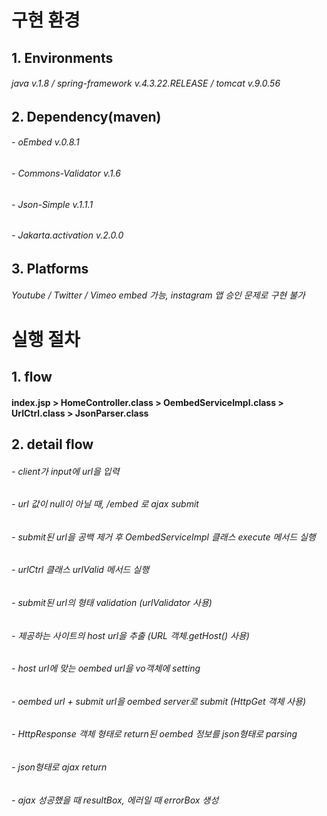 # 구현 환경
## 1. Environments
###### java v.1.8 / spring-framework v.4.3.22.RELEASE / tomcat v.9.0.56
## 2. Dependency(maven)
###### - oEmbed v.0.8.1
###### - Commons-Validator v.1.6
###### - Json-Simple v.1.1.1
###### - Jakarta.activation v.2.0.0
## 3. Platforms
###### Youtube / Twitter / Vimeo embed 가능, instagram 앱 승인 문제로 구현 불가

# 실행 절차

## 1. flow
#### index.jsp > HomeController.class > OembedServiceImpl.class > UrlCtrl.class > JsonParser.class

## 2. detail flow
###### - client가 input에 url을 입력
###### - url 값이 null이 아닐 때, /embed 로 ajax submit
###### - submit된 url을 공백 제거 후 OembedServiceImpl 클래스 execute 메서드 실행
###### - urlCtrl 클래스 urlValid 메서드 실행
###### - submit된 url의 형태 validation (urlValidator 사용)
###### - 제공하는 사이트의 host url을 추출 (URL 객체.getHost() 사용)
###### - host url에 맞는 oembed url을 vo객체에 setting
###### - oembed url + submit url을 oembed server로 submit (HttpGet 객체 사용)
###### - HttpResponse 객체 형태로 return된 oembed 정보를 json형태로 parsing
###### - json형태로 ajax return
###### - ajax 성공했을 때 resultBox, 에러일 때 errorBox 생성
